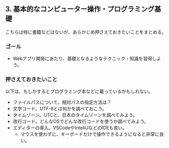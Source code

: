 ## 3. 基本的なコンピューター操作・プログラミング基礎

こちらは特に書籍などはないが、あらかじめ押さえておきたいことをまとめる。

### ゴール

- Webアプリ開発にあたり、基礎となるようなテクニック・知識を習得しよう。

### 押さえておきたいこと

以下は、もしかするとプログラミング本などに載っているかもしれない。

- ファイルパスについて。相対パスの指定方法は？
- 文字コード。UTF-8とは何かを調べておこう。
- タイムゾーン。UTCと、日本のタイムゾーンを調べてみよう。
- 改行コード。どんなOSでどんな改行コードを使うか調べてみよう。
- エディターの導入。VSCodeやIntelliJなどのIDEも良い。
  - マウスを使わずに、キーボードだけで操作できるようになると非常に良い。